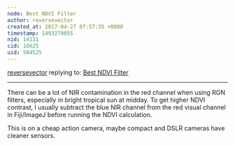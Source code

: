 ```yaml
---
node: Best NDVI Filter
author: reversevector
created_at: 2017-04-27 07:57:35 +0000
timestamp: 1493279855
nid: 14131
cid: 16625
uid: 504525
---
```




[reversevector](../profile/reversevector) replying to: [Best NDVI Filter](../notes/abrenner/04-22-2017/best-ndvi-filter)

----
There can be a lot of NIR contamination in the red channel when using RGN filters, especially in bright tropical sun at midday. To get higher NDVI contrast, I usually subtract the blue NIR channel from the red visual channel in Fiji/ImageJ before running the NDVI calculation.

This is on a cheap action camera, maybe compact and DSLR cameras have cleaner sensors. 